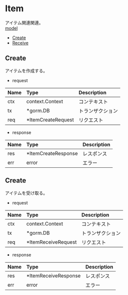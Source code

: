 # Item
アイテム関連関連。  
[model](https://github.com/game-core/gocrafter/tree/main/pkg/domain/model/item)

- [Create](https://github.com/game-core/gocrafter/blob/main/docs/md/function/service/item.md#Create)
- [Receive](https://github.com/game-core/gocrafter/blob/main/docs/md/function/service/item.md#Receive)

## Create
アイテムを作成する。
- request

| Name | Type | Description |
| :--- | :--- | :--- |
| ctx | context.Context | コンテキスト |
| tx | *gorm.DB | トランザクション |
| req | *ItemCreateRequest | リクエスト |

- response

| Name | Type | Description |
| :--- | :--- | :--- |
| res | *ItemCreateResponse | レスポンス |
| err | error | エラー |

## Create
アイテムを受け取る。
- request

| Name | Type | Description |
| :--- | :--- | :--- |
| ctx | context.Context | コンテキスト |
| tx | *gorm.DB | トランザクション |
| req | *ItemReceiveRequest | リクエスト |

- response

| Name | Type | Description |
| :--- | :--- | :--- |
| res | *ItemReceiveResponse | レスポンス |
| err | error | エラー |
